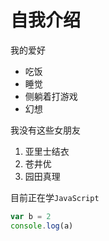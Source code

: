 # 自我介绍

我的爱好
* 吃饭
* 睡觉
* 侧躺着打游戏
* 幻想

我没有这些女朋友
1. 亚里士结衣
2. 苍井优
3. 园田真理

目前正在学`JavaScript`

```javascript
var b = 2
console.log(a)
```
